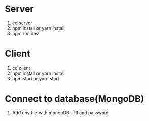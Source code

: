 # Server
1. cd server
2. npm install or yarn install
3. npm run dev

# Client
1. cd client
2. npm install or yarn install 
3. npm start or yarn start

# Connect to database(MongoDB)
1. Add env file with mongoDB URI and password
